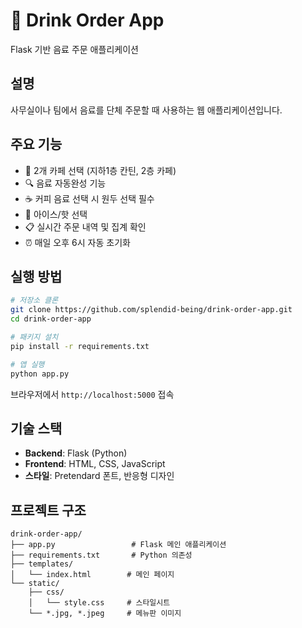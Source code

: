 # 🍹 Drink Order App

Flask 기반 음료 주문 애플리케이션

## 설명
사무실이나 팀에서 음료를 단체 주문할 때 사용하는 웹 애플리케이션입니다.

## 주요 기능
- 🏢 2개 카페 선택 (지하1층 칸틴, 2층 카페)
- 🔍 음료 자동완성 기능
- ☕ 커피 음료 선택 시 원두 선택 필수
- 🧊 아이스/핫 선택
- 📋 실시간 주문 내역 및 집계 확인
- ⏰ 매일 오후 6시 자동 초기화

## 실행 방법

```bash
# 저장소 클론
git clone https://github.com/splendid-being/drink-order-app.git
cd drink-order-app

# 패키지 설치
pip install -r requirements.txt

# 앱 실행
python app.py
```

브라우저에서 `http://localhost:5000` 접속

## 기술 스택
- **Backend**: Flask (Python)
- **Frontend**: HTML, CSS, JavaScript
- **스타일**: Pretendard 폰트, 반응형 디자인

## 프로젝트 구조
```
drink-order-app/
├── app.py                 # Flask 메인 애플리케이션
├── requirements.txt       # Python 의존성
├── templates/
│   └── index.html        # 메인 페이지
└── static/
    ├── css/
    │   └── style.css     # 스타일시트
    └── *.jpg, *.jpeg     # 메뉴판 이미지
```
